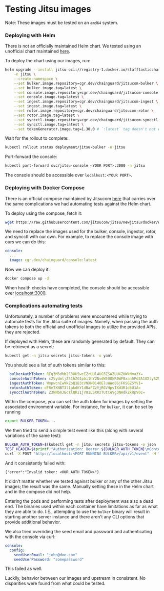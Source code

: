 # Testing Jitsu images

Note: These images must be tested on an `amd64` system.

### Deploying with Helm

There is not an officially maintained Helm chart. We tested using an unofficial chart maintained [here](https://github.com/stafftastic/jitsu-chart).

To deploy the chart using our images, run:

```bash
helm upgrade --install jitsu oci://registry-1.docker.io/stafftasticcharts/jitsu \
    -n jitsu \
    --create-namespace \
    --set bulker.image.repository=cgr.dev/chainguard/jitsucom-bulker \
    --set bulker.image.tag=latest \
    --set console.image.repository=cgr.dev/chainguard/jitsucom-console \
    --set console.image.tag=latest \
    --set ingest.image.repository=cgr.dev/chainguard/jitsucom-ingest \
    --set ingest.image.tag=latest \
    --set rotor.image.repository=cgr.dev/chainguard/jitsucom-rotor \
    --set rotor.image.tag=latest \
    --set syncctl.image.repository=cgr.dev/chainguard/jitsucom-syncctl \
    --set syncctl.image.tag=latest \
    --set tokenGenerator.image.tag=1.30.0 # `:latest` tag doesn't not exist, so set to _latest_ version
```

Wait for the rollout to complete:

```bash
kubectl rollout status deployment/jitsu-bulker -n jitsu
```

Port-forward the console:

```bash
kubectl port-forward svc/jitsu-console <YOUR PORT>:3000 -n jitsu
```

The console should be accessible over `localhost:<YOUR PORT>`.

### Deploying with Docker Compose

There is an official compose maintained by Jitsucom [here](https://github.com/jitsucom/jitsu/blob/newjitsu/docker/docker-compose.yml) that carries over the same complications we had automating tests against the Helm chart.

To deploy using the compose, fetch it:

```bash
wget https://raw.githubusercontent.com/jitsucom/jitsu/newjitsu/docker/docker-compose.yml -O docker-compose.yml
```

We need to replace the images used for the bulker, console, ingestor, rotor, and syncctl with our own. For example, to replace the console image with ours we can do this:

```yaml
console:
  ...
  image: cgr.dev/chainguard/console:latest
```

Now we can deploy it:

```bash
docker compose up -d
```

When health checks have completed, the console should be accessible over [localhost:3000](http://localhost:3000).

### Complications automating tests

Unfortunately, a number of problems were encountered while trying to automate tests for the Jitsu suite of images. Namely, when passing the auth tokens to both the official and unofficial images to utilize the provided APIs, they are rejected.

If deployed with Helm, these are randomly generated by default. They can be retrieved as a secret:

```bash
kubectl get -n jitsu secrets jitsu-tokens -o yaml
```

You should see a list of auth tokens similar to this:

```yaml
  bulkerAuthToken: REg3M3dhb2F3OU5wcEZrUUl4UG5ZSWZUUXZHWkNma3Y=
  consoleAuthToken: c2VydmljZS1hZG1pbi1hY2NvdW50OkR0WF8xanhPd3A1UXlyS25sSjJwQ0RPLWMyaW4yTEhq
  ingestAuthToken: WmpwcnIwVkZoQ1B3cVNXN014OEluWWo0SjFKSGZSYVI=
  rotorAuthToken: dFRmTXNBT3l1akdKY1dBaFZzVjRGVHpvTXd3R1d6U1A=
  syncctlAuthToken: Z3NNbmJGcTlQR21jVU1LSXRzTUtCeVg3NHdkZkRpV0c=
```

Within the compose, you can set the auth token for images by setting the associated environment variable. For instance, for `bulker`, it can be set by running

```bash
export BULKER_TOKEN=...
```

We then tried to send a simple test event like this (along with several variations of the same test):

```bash
BULKER_AUTH_TOKEN=$(kubectl get -n jitsu secrets jitsu-tokens -o json | jq -r .data.bulkerAuthToken)
TEST_HEADER=$(printf "Authorization: Bearer ${BULKER_AUTH_TOKEN}\nContent-type: application/json")
curl -X POST "http://localhost:<PORT RUNNING BULKER>/api/v1/event" -H "${TEST_HEADER}" -d "${TEST_EVENT}"
```

And it consistently failed with:

```
{"error":"Invalid token: <OUR AUTH TOKEN>"}
```

It didn't matter whether we tested against bulker or any of the other Jitsu images; the result was the same. Manually setting these in the Helm chart and in the compose did not help.

Entering the pods and performing tests after deployment was also a dead end. The binaries used within each container have limitations as far as what they are able to do. I.E., attempting to use the `bulker` binary will result in starting another server instance and there aren't any CLI options that provide additional behavior.

We also tried overriding the seed email and password and authenticating with the console via curl:

```yaml
console:
  config:
    seedUserEmail: "john@doe.com"
    seedUserPassword: "somepassword"
```

This failed as well.

Luckily, behavior between our images and upstream in consistent. No disparities were found from what could be tested.
